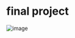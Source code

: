 # final project
 ![image](https://user-images.githubusercontent.com/114141277/211718120-a17dec83-b11b-4803-8c49-5c762da6a8e5.png)

